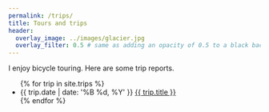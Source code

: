 ```yaml
---
permalink: /trips/
title: Tours and trips
header:
  overlay_image: ../images/glacier.jpg
  overlay_filter: 0.5 # same as adding an opacity of 0.5 to a black background
---
```


I enjoy bicycle touring. Here are some trip reports. 

<ul>
{% for trip in site.trips %}
<li> {{ trip.date | date: '%B %d, %Y' }} <a href="{{ trip.url }}">{{ trip.title }}</a></li>
{% endfor %}
</ul>
